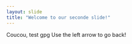 ```yaml
---
layout: slide
title: "Welcome to our seconde slide!"
---
```

Coucou, test gpg
Use the left arrow to go back!
